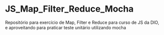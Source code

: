 # JS_Map_Filter_Reduce_Mocha
Repositório para exercício de Map, Filter e Reduce para curso de JS da DIO, e aproveitando para praticar teste unitário utilizando mocha
